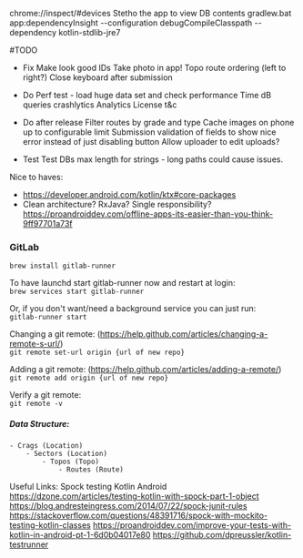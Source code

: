 chrome://inspect/#devices
Stetho the app to view DB contents
gradlew.bat app:dependencyInsight --configuration debugCompileClasspath  --dependency kotlin-stdlib-jre7

#TODO
- Fix
Make look good
IDs
Take photo in app!
Topo route ordering (left to right?)
Close keyboard after submission

- Do
Perf test - load huge data set and check performance
Time dB queries
crashlytics
Analytics
License t&c

- Do after release
Filter routes by grade and type
Cache images on phone up to configurable limit
Submission validation of fields to show nice error instead of just disabling button
Allow uploader to edit uploads?

- Test
Test DBs max length for strings - long paths could cause issues.

Nice to haves:
- https://developer.android.com/kotlin/ktx#core-packages
- Clean architecture? RxJava? Single responsibility?
https://proandroiddev.com/offline-apps-its-easier-than-you-think-9ff97701a73f

### GitLab
`brew install gitlab-runner`

To have launchd start gitlab-runner now and restart at login: <br />
`brew services start gitlab-runner`

Or, if you don't want/need a background service you can just run:<br />
`gitlab-runner start`

Changing a git remote: (https://help.github.com/articles/changing-a-remote-s-url/)<br />
`git remote set-url origin {url of new repo}`

Adding a git remote: (https://help.github.com/articles/adding-a-remote/)<br />
`git remote add origin {url of new repo}`

Verify a git remote:<br />
`git remote -v`


##### Data Structure:
```
- Crags (Location)
    - Sectors (Location)
        - Topos (Topo)
            - Routes (Route)
```

Useful Links:
Spock testing Kotlin Android
https://dzone.com/articles/testing-kotlin-with-spock-part-1-object
https://blog.andresteingress.com/2014/07/22/spock-junit-rules
https://stackoverflow.com/questions/48391716/spock-with-mockito-testing-kotlin-classes
https://proandroiddev.com/improve-your-tests-with-kotlin-in-android-pt-1-6d0b04017e80
https://github.com/dpreussler/kotlin-testrunner